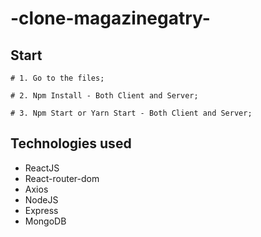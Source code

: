 # -clone-magazinegatry-

<h2>Start</h2>

```
# 1. Go to the files;

# 2. Npm Install - Both Client and Server;

# 3. Npm Start or Yarn Start - Both Client and Server;
```

<h2>Technologies used</h2>

<ul>
  <li>ReactJS</li>
  <li>React-router-dom</li>
  <li>Axios</li>
  <li>NodeJS</li>
  <li>Express</li>
  <li>MongoDB</li>
</ul>
